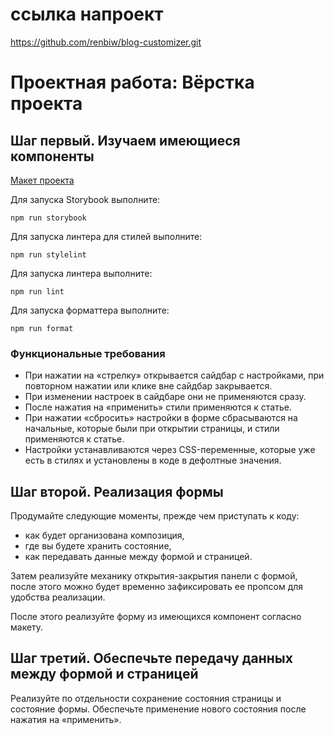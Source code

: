 # ссылка напроект 
https://github.com/renbiw/blog-customizer.git

# Проектная работа: Вёрстка проекта 

## Шаг первый. Изучаем имеющиеся компоненты

[Макет проекта](https://www.figma.com/file/FEeiiGLOsE7ktXbPpBxYoD/Custom-dropdown?type=design&node-id=0%3A1&mode=design&t=eXRJnWC6Xsuw0qR4-1)

Для запуска Storybook выполните:

```
npm run storybook
```

Для запуска линтера для стилей выполните:

```
npm run stylelint
```

Для запуска линтера выполните:

```
npm run lint
```

Для запуска форматтера выполните:

```
npm run format
```

### Функциональные требования

- При нажатии на «стрелку» открывается сайдбар с настройками, при повторном нажатии или клике вне сайдбар закрывается.
- При изменении настроек в сайдбаре они не применяются сразу.
- После нажатия на «применить» стили применяются к статье.
- При нажатии «сбросить» настройки в форме сбрасываются на начальные, которые были при открытии страницы, и стили применяются к статье.
- Настройки устанавливаются через CSS-переменные, которые уже есть в стилях и установлены в коде в дефолтные значения.

## Шаг второй. Реализация формы

Продумайте следующие моменты, прежде чем приступать к коду: 

- как будет организована композиция,
- где вы будете хранить состояние,
- как передавать данные между формой и страницей.

Затем реализуйте механику открытия-закрытия панели с формой, после этого можно будет временно зафиксировать ее пропсом для удобства реализации.

После этого реализуйте форму из имеющихся компонент согласно макету.


## Шаг третий. Обеспечьте передачу данных между формой и страницей

Реализуйте по отдельности сохранение состояния страницы и состояние формы. Обеспечьте применение нового состояния после нажатия на «применить».